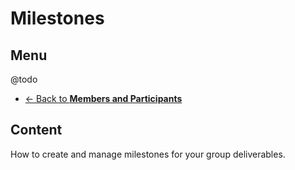 # Milestones
## Menu
@todo
* [<- Back to **Members and Participants**](index.md)

## Content
How to create and manage milestones for your group deliverables.
